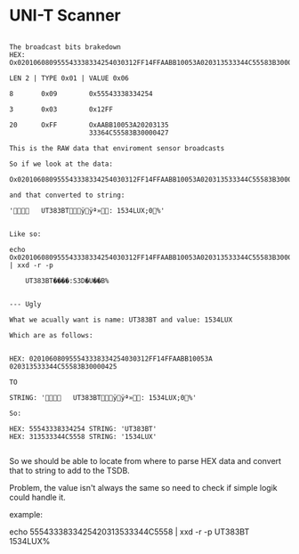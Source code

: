 # UNI-T Scanner

```

The broadcast bits brakedown
HEX: Ox020106080955543338334254030312FF14FFAABB10053A020313533344C55583B30000425

LEN 2 | TYPE 0x01 | VALUE 0x06

8       0x09        0x55543338334254 

3       0x03        0x12FF

20      OxFF        OxAABB10053A20203135
					33364C55583B30000427

This is the RAW data that enviroment sensor broadcasts
```

 

```hex
So if we look at the data:

Ox020106080955543338334254030312FF14FFAABB10053A020313533344C55583B30000425

and that converted to string:

'	UT383BTÿÿª»: 1534LUX;0%'


Like so:

echo Ox020106080955543338334254030312FF14FFAABB10053A020313533344C55583B30000425 | xxd -r -p

	UT383BT����:S3D�U��B%


--- Ugly

```

```
What we acually want is name: UT383BT and value: 1534LUX

Which are as follows:


HEX: 020106080955543338334254030312FF14FFAABB10053A 020313533344C55583B30000425 

TO 

STRING: '	UT383BTÿÿª»: 1534LUX;0%'

So:

HEX: 55543338334254 STRING: 'UT383BT' 
HEX: 313533344C5558 STRING: '1534LUX'
```

```
```
So we should be able to locate from where to parse HEX data and convert that to string to add to the TSDB.

Problem, the value isn't always the same so need to check if simple logik could handle it. 

example:

echo 5554333833425420313533344C5558 | xxd -r -p
UT383BT 1534LUX%
```


